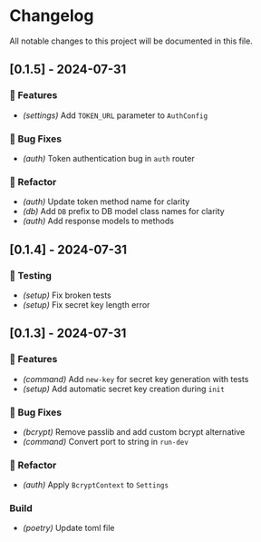 # Changelog

All notable changes to this project will be documented in this file.

## [0.1.5] - 2024-07-31

### 🚀 Features

- *(settings)* Add `TOKEN_URL` parameter to `AuthConfig`

### 🐛 Bug Fixes

- *(auth)* Token authentication bug in `auth` router

### 🚜 Refactor

- *(auth)* Update token method name for clarity
- *(db)* Add `DB` prefix to DB model class names for clarity
- *(auth)* Add response models to methods

## [0.1.4] - 2024-07-31

### 🧪 Testing

- *(setup)* Fix broken tests
- *(setup)* Fix secret key length error

## [0.1.3] - 2024-07-31

### 🚀 Features

- *(command)* Add `new-key` for secret key generation with tests
- *(setup)* Add automatic secret key creation during `init`

### 🐛 Bug Fixes

- *(bcrypt)* Remove passlib and add custom bcrypt alternative
- *(command)* Convert port to string in `run-dev`

### 🚜 Refactor

- *(auth)* Apply `BcryptContext` to `Settings`

### Build

- *(poetry)* Update toml file

<!-- generated by git-cliff -->
